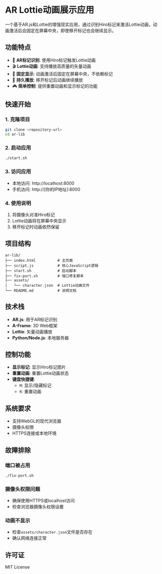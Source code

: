 # AR Lottie动画展示应用

一个基于AR.js和Lottie的增强现实应用，通过识别Hiro标记来激活Lottie动画，动画激活后会固定在屏幕中央，即使移开标记也会继续显示。

## 功能特点

- 🎯 **AR标记识别**: 使用Hiro标记触发Lottie动画
- 🎬 **Lottie动画**: 支持播放高质量的矢量动画
- 📱 **固定显示**: 动画激活后固定在屏幕中央，不依赖标记
- 🔄 **持久播放**: 移开标记后动画继续播放
- 🎮 **简单控制**: 提供重置动画和显示标记的功能

## 快速开始

### 1. 克隆项目
```bash
git clone <repository-url>
cd ar-lib
```

### 2. 启动应用
```bash
./start.sh
```

### 3. 访问应用
- 本地访问: http://localhost:8000
- 手机访问: http://[你的IP地址]:8000

### 4. 使用说明
1. 将摄像头对准Hiro标记
2. Lottie动画将在屏幕中央显示
3. 移开标记时动画依然保留

## 项目结构

```
ar-lib/
├── index.html          # 主页面
├── script.js           # 核心JavaScript逻辑
├── start.sh            # 启动脚本
├── fix-port.sh         # 端口修复脚本
├── assets/
│   └── character.json  # Lottie动画文件
└── README.md           # 说明文档
```

## 技术栈

- **AR.js**: 用于AR标记识别
- **A-Frame**: 3D Web框架
- **Lottie**: 矢量动画播放
- **Python/Node.js**: 本地服务器

## 控制功能

- **显示标记**: 显示Hiro标记图片
- **重置动画**: 重置Lottie动画状态
- **键盘快捷键**:
  - `M`: 显示/隐藏标记
  - `R`: 重置动画

## 系统要求

- 支持WebGL的现代浏览器
- 摄像头权限
- HTTPS连接或本地环境

## 故障排除

### 端口被占用
```bash
./fix-port.sh
```

### 摄像头权限问题
- 确保使用HTTPS或localhost访问
- 检查浏览器摄像头权限设置

### 动画不显示
- 检查`assets/character.json`文件是否存在
- 确认网络连接正常

## 许可证

MIT License 